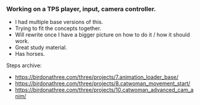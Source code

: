 ### Working on a TPS player, input, camera controller.

- I had multiple base versions of this.
- Trying to fit the concepts together.
- Will rewrite once I have a bigger picture on how to do it / how it should work.
- Great study material.
- Has horses.

Steps archive:
- https://birdonathree.com/three/projects/7.animation_loader_base/
- https://birdonathree.com/three/projects/8.catwoman_movement_start/
- https://birdonathree.com/three/projects/10.catwoman_advanced_cam_anim/